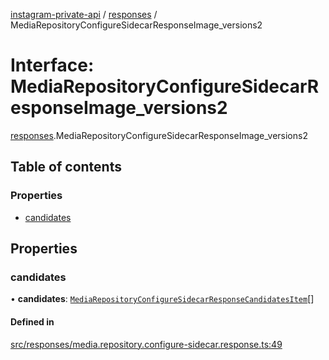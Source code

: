 [instagram-private-api](../../README.md) / [responses](../../modules/responses.md) / MediaRepositoryConfigureSidecarResponseImage_versions2

# Interface: MediaRepositoryConfigureSidecarResponseImage\_versions2

[responses](../../modules/responses.md).MediaRepositoryConfigureSidecarResponseImage_versions2

## Table of contents

### Properties

- [candidates](MediaRepositoryConfigureSidecarResponseImage_versions2.md#candidates)

## Properties

### candidates

• **candidates**: [`MediaRepositoryConfigureSidecarResponseCandidatesItem`](MediaRepositoryConfigureSidecarResponseCandidatesItem.md)[]

#### Defined in

[src/responses/media.repository.configure-sidecar.response.ts:49](https://github.com/Nerixyz/instagram-private-api/blob/b3351b9/src/responses/media.repository.configure-sidecar.response.ts#L49)
